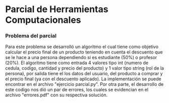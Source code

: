 # Parcial de Herramientas Computacionales

### Problema del parcial

Para este problema se desarrolló un algoritmo el cual tiene como objetivo calcular el precio final de un producto teniendo en cuenta el descuento que se le hace a una persona dependiendo si es estudiante (50%) o profesor (20%). El algoritmo tiene como entrada 4 valores tipo int (numero de cedula, codigo, cantidad y precio del producto) y 1 valor tipo string (rol de la persona), por salida tiene el los datos del usuario, del producto a comprar y el precio final (ya con el descuento aplicado). La implementación se puede encontrar en el archivo "ejercicio parcial.py". Por otra parte, el desarrollo de este codigo nos dió un par de errores, los cuales se evidencian en el archivo "errores.pdf" con su respectiva solución.
